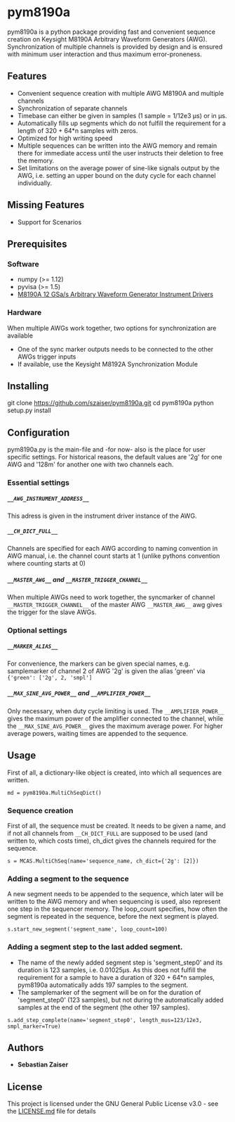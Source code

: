 # pym8190a

pym8190a is a python package providing fast and convenient sequence creation on Keysight M8190A Arbitrary Waveform Generators (AWG). Synchronization of multiple channels is provided by design and is ensured with minimum user interaction and thus maximum error-proneness. 

## Features

* Convenient sequence creation with multiple AWG M8190A and multiple channels
* Synchronization of separate channels 
* Timebase can either be given in samples (1 sample = 1/12e3 µs) or in µs.
* Automatically fills up segments which do not fulfill the requirement for a length of  320 + 64*n samples with zeros.
* Optimized for high writing speed
* Multiple sequences can be written into the AWG memory and remain there for immediate access until the user instructs their deletion to free the memory.
* Set limitations on the average power of sine-like signals output by the AWG, i.e. setting an upper bound on the duty cycle for each channel individually.


## Missing Features

* Support for Scenarios

## Prerequisites

### Software 

* numpy (>= 1.12) 
* pyvisa (>= 1.5)
* [M8190A 12 GSa/s Arbitrary Waveform Generator Instrument Drivers](https://www.keysight.com/main/software.jspx?ckey=2759704)

### Hardware

When multiple AWGs work together, two options for synchronization are available

* One of the sync marker outputs needs to be connected to the other AWGs trigger inputs
* If available, use the Keysight M8192A Synchronization Module 

## Installing

git clone https://github.com/szaiser/pym8190a.git
cd pym8190a
python setup.py install

## Configuration

pym8190a.py is the main-file and -for now- also is the place for user specific settings. For historical reasons, the default values are '2g' for one AWG and '128m' for another one with two channels each.

### Essential settings

##### `__AWG_INSTRUMENT_ADDRESS__`

This adress is given in the instrument driver instance of the AWG.

##### `__CH_DICT_FULL__`

Channels are specified for each AWG according to naming convention in AWG manual, i.e. the channel count starts at 1 (unlike pythons convention where counting starts at 0)

##### `__MASTER_AWG__` and `__MASTER_TRIGGER_CHANNEL__`

When multiple AWGs need to work together, the syncmarker of channel `__MASTER_TRIGGER_CHANNEL__` of the master AWG `__MASTER_AWG__` awg gives the trigger for the slave AWGs.  

### Optional settings

##### `__MARKER_ALIAS__`

For convenience, the markers can be given special names, e.g. samplemarker of channel 2 of AWG '2g' is given the alias 'green' via `{'green': ['2g', 2, 'smpl']`

##### `__MAX_SINE_AVG_POWER__` and `__AMPLIFIER_POWER__`

Only necessary, when duty cycle limiting is used. The `__AMPLIFIER_POWER__` gives the maximum power of the amplifier connected to the channel, while the `__MAX_SINE_AVG_POWER__` gives the maximum average power. For higher average powers, waiting times are appended to the sequence.

## Usage

First of all, a dictionary-like object is created, into which all sequences are written.

```import pym8190a
md = pym8190a.MultiChSeqDict()
```

### Sequence creation

First of all, the sequence must be created. It needs to be given a name, and if not all channels from `__CH_DICT_FULL` are supposed to be used (and written to, which costs time), ch_dict gives the channels required for the sequence.

`s = MCAS.MultiChSeq(name='sequence_name, ch_dict={'2g': [2]})`

### Adding a segment to the sequence

A new segment needs to be appended to the sequence, which later will be written to the AWG memory and when sequencing is used, also represent one step in the sequencer memory. The loop_count specifies, how often the segment is repeated in the sequence, before the next segment is played.

`s.start_new_segment('segment_name', loop_count=100)`

### Adding a segment step to the last added segment.

* The name of the newly added segment step is 'segment_step0' and its duration is 123 samples, i.e. 0.01025µs. As this does not fulfill the requirement for a sample to have a duration of 320 + 64*n samples, pym8190a automatically adds 197 samples to the segment.
* The samplemarker of the segment will be on for the duration of 'segment_step0' (123 samples), but not during the automatically added samples at the end of the segment (the other 197 samples).

`s.add_step_complete(name='segment_step0', length_mus=123/12e3, smpl_marker=True)`

## Authors

* **Sebastian Zaiser**

## License

This project is licensed under the GNU General Public License v3.0 - see the [LICENSE.md](LICENSE.md) file for details
